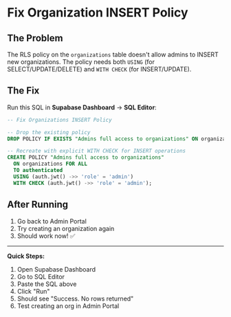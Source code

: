 # Fix Organization INSERT Policy

## The Problem
The RLS policy on the `organizations` table doesn't allow admins to INSERT new organizations. The policy needs both `USING` (for SELECT/UPDATE/DELETE) and `WITH CHECK` (for INSERT/UPDATE).

## The Fix

Run this SQL in **Supabase Dashboard** → **SQL Editor**:

```sql
-- Fix Organizations INSERT Policy

-- Drop the existing policy
DROP POLICY IF EXISTS "Admins full access to organizations" ON organizations;

-- Recreate with explicit WITH CHECK for INSERT operations
CREATE POLICY "Admins full access to organizations"
  ON organizations FOR ALL
  TO authenticated
  USING (auth.jwt() ->> 'role' = 'admin')
  WITH CHECK (auth.jwt() ->> 'role' = 'admin');
```

## After Running

1. Go back to Admin Portal
2. Try creating an organization again
3. Should work now! ✅

---

**Quick Steps:**
1. Open Supabase Dashboard
2. Go to SQL Editor
3. Paste the SQL above
4. Click "Run"
5. Should see "Success. No rows returned"
6. Test creating an org in Admin Portal

